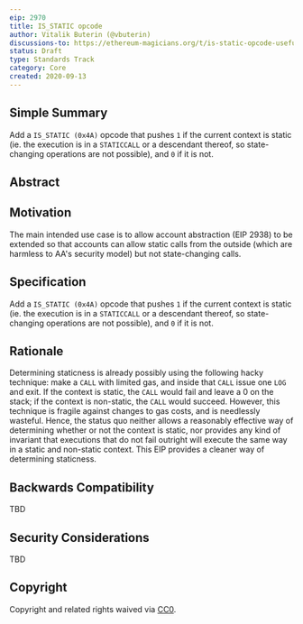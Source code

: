 ```yaml
---
eip: 2970
title: IS_STATIC opcode
author: Vitalik Buterin (@vbuterin)
discussions-to: https://ethereum-magicians.org/t/is-static-opcode-useful-for-aa/4609
status: Draft
type: Standards Track
category: Core
created: 2020-09-13
---
```


## Simple Summary

Add a `IS_STATIC (0x4A)` opcode that pushes `1` if the current context is static (ie. the execution is in a `STATICCALL` or a descendant thereof, so state-changing operations are not possible), and `0` if it is not.

## Abstract

## Motivation

The main intended use case is to allow account abstraction (EIP 2938) to be extended so that accounts can allow static calls from the outside (which are harmless to AA's security model) but not state-changing calls.

## Specification

Add a `IS_STATIC (0x4A)` opcode that pushes `1` if the current context is static (ie. the execution is in a `STATICCALL` or a descendant thereof, so state-changing operations are not possible), and `0` if it is not.

## Rationale

Determining staticness is already possibly using the following hacky technique: make a `CALL` with limited gas, and inside that `CALL` issue one `LOG` and exit. If the context is static, the `CALL` would fail and leave a 0 on the stack; if the context is non-static, the `CALL` would succeed. However, this technique is fragile against changes to gas costs, and is needlessly wasteful. Hence, the status quo neither allows a reasonably effective way of determining whether or not the context is static, nor provides any kind of invariant that executions that do not fail outright will execute the same way in a static and non-static context. This EIP provides a cleaner way of determining staticness.

## Backwards Compatibility

TBD

## Security Considerations

TBD

## Copyright
Copyright and related rights waived via [CC0](https://creativecommons.org/publicdomain/zero/1.0/).
